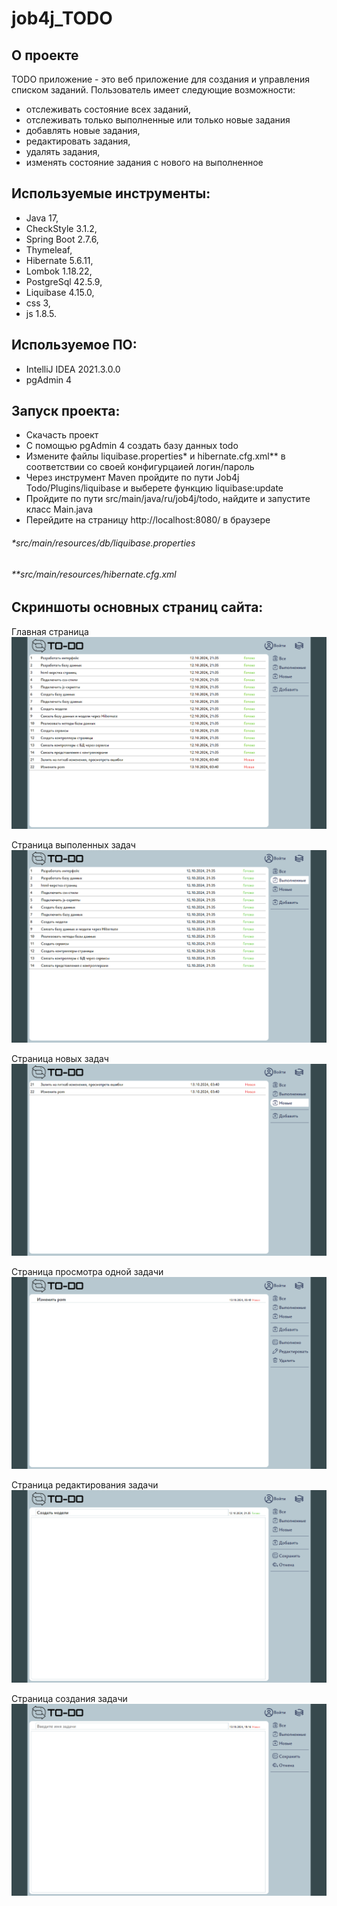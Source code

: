 # job4j_TODO

## О проекте
TODO приложение - это веб приложение для создания и управления списком заданий. 
Пользователь имеет следующие возможности:
- отслеживать состояние всех заданий,
- отслеживать только выполненные или только новые задания
- добавлять новые задания,
- редактировать задания, 
- удалять задания,
- изменять состояние задания c нового на выполненное

## Используемые инструменты:
- Java 17,
- CheckStyle 3.1.2,
- Spring Boot 2.7.6,
- Thymeleaf,
- Hibernate 5.6.11,
- Lombok 1.18.22,
- PostgreSql 42.5.9,
- Liquibase 4.15.0,
- css 3,
- js 1.8.5.

## Используемое ПО:
- IntelliJ IDEA 2021.3.0.0
- pgAdmin 4

## Запуск проекта:
- Скачасть проект
- С помощью pgAdmin 4 создать базу данных todo
- Измените файлы liquibase.properties* и hibernate.cfg.xml** в соответствии со своей конфигурцаией логин/пароль
- Через инструмент Maven пройдите по пути Job4j Todo/Plugins/liquibase и выберете функцию liquibase:update
- Пройдите по пути src/main/java/ru/job4j/todo, найдите и запустите класс Main.java
- Перейдите на страницу http://localhost:8080/ в браузере

###### **src/main/resources/db/liquibase.properties*
###### ***src/main/resources/hibernate.cfg.xml*

## Скриншоты основных страниц сайта:

Главная страница
![Главная страница](https://github.com/OtBbNA/job4j_todo/blob/master/imageReadme/homeAll.png)

Страница выполенных задач
![Страница выполенных задач](https://github.com/OtBbNA/job4j_todo/blob/master/imageReadme/homeCompleted.png)

Страница новых задач
![Страница новых задач](https://github.com/OtBbNA/job4j_todo/blob/master/imageReadme/homeNew.png)

Страница просмотра одной задачи
![Страница просмотра одной задачи](https://github.com/OtBbNA/job4j_todo/blob/master/imageReadme/one.png)

Страница редактирования задачи
![Страница редактирования задачи](https://github.com/OtBbNA/job4j_todo/blob/master/imageReadme/update.png)

Страница создания задачи
![Страница создания задачи](https://github.com/OtBbNA/job4j_todo/blob/master/imageReadme/create.png)